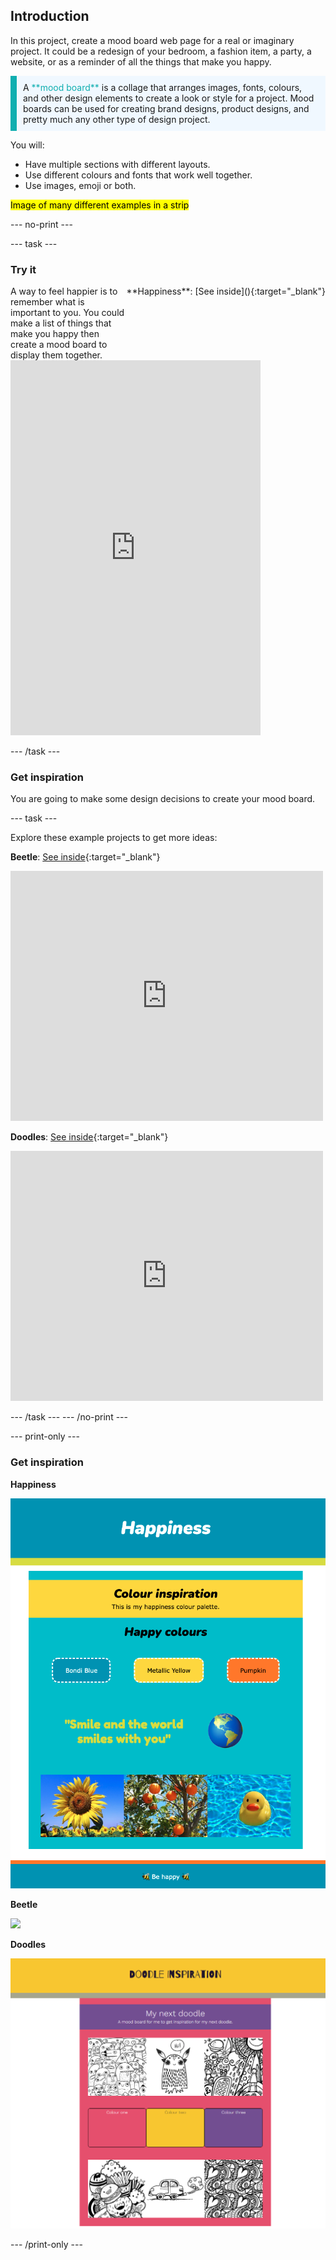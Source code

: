 ## Introduction

In this project, create a mood board web page for a real or imaginary project. It could be a redesign of your bedroom, a fashion item, a party, a website, or as a reminder of all the things that make you happy.

<p style="border-left: solid; border-width:10px; border-color: #0faeb0; background-color: aliceblue; padding: 10px;">
A <span style="color: #0faeb0">**mood board**</span> is a collage that arranges images, fonts, colours, and other design elements to create a look or style for a project. Mood boards can be used for creating brand designs, product designs, and pretty much any other type of design project.
</p>

You will:
+ Have multiple sections with different layouts.
+ Use different colours and fonts that work well together.
+ Use images, emoji or both. 


<mark>Image of many different examples in a strip</mark>

--- no-print ---

--- task --- 

### Try it
<div style="display: flex; flex-wrap: wrap">
<div style="flex-basis: 175px; flex-grow: 1">  
A way to feel happier is to remember what is important to you. You could make a list of things that make you happy then create a mood board to display them together.
</div>
**Happiness**: [See inside](){:target="_blank"}
<div>
<iframe src="https://trinket.io/embed/html/42802541b7?outputOnly=true" width="400" height="600" frameborder="0" marginwidth="0" marginheight="0" allowfullscreen></iframe>
</div>
</div>

--- /task ---

### Get inspiration 

You are going to make some design decisions to create your mood board.

--- task ---

Explore these example projects to get more ideas:

**Beetle**: [See inside](){:target="_blank"}
<div>
<iframe src="https://trinket.io/embed/html/092b44465f?outputOnly=true" width="500" height="400" frameborder="0" marginwidth="0" marginheight="0" allowfullscreen></iframe>
</div>

**Doodles**: [See inside](https://trinket.io/library/trinkets/8dd1f6474e){:target="_blank"}
<div>
<iframe src="https://trinket.io/embed/html/8dd1f6474e?outputOnly=true" width="500" height="400" frameborder="0" marginwidth="0" marginheight="0" allowfullscreen></iframe>
</div>

--- /task ---
--- /no-print ---

--- print-only ---

### Get inspiration 

**Happiness**

![](images/happiness.png)

**Beetle**

![](images/image.PNG)

**Doodles**

![](images/doodle.PNG)

--- /print-only ---


